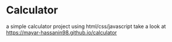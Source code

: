 # Calculator
a simple calculator project using html/css/javascript take a look at https://mayar-hassanin98.github.io/calculator
